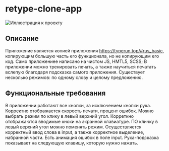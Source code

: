 # retype-clone-app

![Иллюстрация к проекту](https://github.com/jon/coolproject/raw/master/image/screen.png)

## Описание 

Приложение является копией  приложения https://typerun.top/#rus_basic, копирующим большую часть его функционала, но не копирующим его код. Само приложениее написано на чистом JS, HMTL5, SCSS; В приложении можно тренировать печать, а также научиться печатать вслепую благодаря подсказка самого приложения. Существует несколько режимов: по одному слову и целому предложению.

## Функциональные требования


В приложении работают все кнопки, за исключением кнопки рука.
Корректно отображается скорость печати, процент ошибок.
Можно выбрать режим по клику в левый верхний угол.
Корреткно отображаются вводимые кноки на экранной клавиатуре.
ПО кличку в левый верхний угол можно поменять режим.
Осуществляется корректный ввод слова в input, а также корректное выделение, набранной части.
Есть анимация ошибок в поле input.
Рука-подсказка показывает на следующую клавишу, которую нужно нажать.
